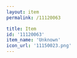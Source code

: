 ```yaml
---
layout: item
permalink: /11120063

title: Item
id: '11120063'
item_name: 'Unknown'
icon_url: '11150023.png'
---
```


